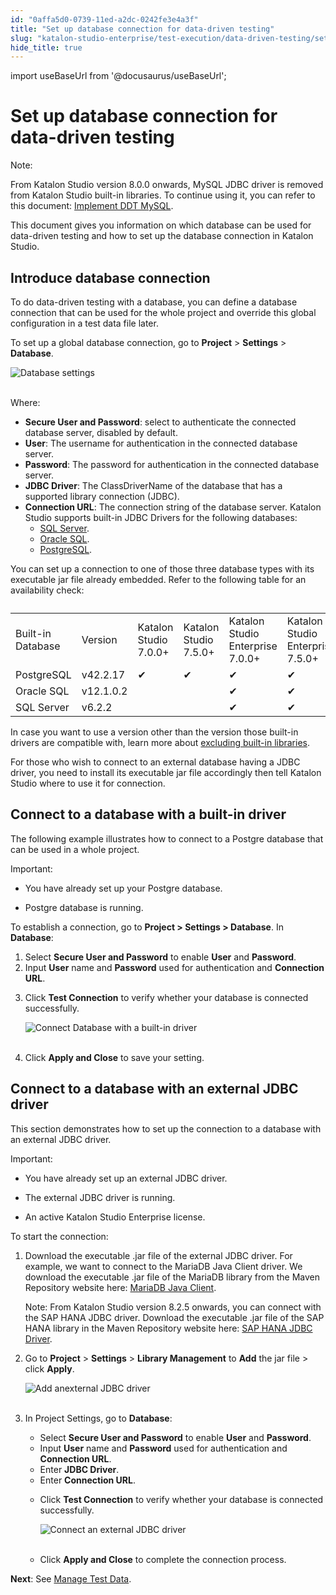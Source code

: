 ```yaml
---
id: "0affa5d0-0739-11ed-a2dc-0242fe3e4a3f"
title: "Set up database connection for data-driven testing"
slug: "katalon-studio-enterprise/test-execution/data-driven-testing/set-up-database-connection-for-data-driven-testing"
hide_title: true
---
```

import useBaseUrl from '@docusaurus/useBaseUrl';

    

# <a id="id" class="anchor_top_offset"/><a id="ariaid-title1" class="anchor_top_offset"/>Set up database connection for data-driven testing

    
      
<div xmlns="http://www.w3.org/1999/xhtml" className="note note note_note"><span className="note__title">Note:</span> 
  <p className="p">From Katalon Studio version 8.0.0 onwards, MySQL JDBC driver is
    removed from Katalon Studio built-in libraries. To continue using
    it, you can refer to this document: <a className="xref" href="/docs/katalon-studio-enterprise/test-execution/data-driven-testing/implement-data-driven-testing-with-mysql">Implement
      DDT MySQL</a>.</p>
</div>
      
<p xmlns="http://www.w3.org/1999/xhtml" className="p">This document gives you information on which database can be   used for data-driven testing and how to set up the database   connection in Katalon Studio.</p> 
    
  

## <a id="id_1" class="anchor_top_offset"/>Introduce database connection

<p xmlns="http://www.w3.org/1999/xhtml" className="p">To do data-driven testing with a database, you can define a   database connection that can be used for the whole project and   override this global configuration in a test data file later.</p> 
<p xmlns="http://www.w3.org/1999/xhtml" className="p">To set up a global database connection, go to   <strong className="ph b">Project</strong> &gt; <strong className="ph b">Settings</strong> &gt;   <strong className="ph b">Database</strong>.</p> 
<p xmlns="http://www.w3.org/1999/xhtml" className="p">   <img className="image" src={useBaseUrl("https://github.com/katalon-studio/docs-images/raw/master/katalon-studio/docs/database-settings/KS-DATABASE-Database-settings.png")} alt="Database settings" /><br /><br /> </p> 
<p xmlns="http://www.w3.org/1999/xhtml" className="p">Where:</p> 
<ul xmlns="http://www.w3.org/1999/xhtml" className="ul"><li className="li">     <strong className="ph b">Secure User and Password</strong>: select to     authenticate the connected database server, disabled by     default.</li><li className="li">     <strong className="ph b">User</strong>: The username for authentication in the     connected database server.</li><li className="li">     <strong className="ph b">Password</strong>: The password for authentication in     the connected database server.</li><li className="li">     <strong className="ph b">JDBC Driver</strong>: The ClassDriverName of the     database that has a supported library connection (JDBC).</li><li className="li">     <strong className="ph b">Connection URL</strong>: The connection string of the     database server. Katalon Studio supports built-in JDBC Drivers for     the following databases:      <ul className="ul"><li className="li">         <a className="xref j-external-link" href="https://docs.microsoft.com/en-us/sql/connect/jdbc/connecting-to-sql-server-with-the-jdbc-driver?view=sql-server-ver15" target="_blank">SQL           Server</a>.</li><li className="li">         <a className="xref j-external-link" href="https://docs.oracle.com/database/121/JJDBC/urls.htm#JJDBC28268" target="_blank">Oracle           SQL</a>.</li><li className="li">         <a className="xref j-external-link" href="https://jdbc.postgresql.org/documentation/head/connect.html" target="_blank">PostgreSQL</a>.</li></ul>   </li></ul> 
<p xmlns="http://www.w3.org/1999/xhtml" className="p">You can set up a connection to one of those three database types   with its executable jar file already embedded. Refer to the   following table for an availability check:</p> 
<table xmlns="http://www.w3.org/1999/xhtml" className="table"><caption /><tbody className="tbody"><tr className><td className="entry">Built-in Database</td><td className="entry">Version</td><td className="entry">Katalon Studio 7.0.0+</td><td className="entry">Katalon Studio 7.5.0+</td><td className="entry">Katalon Studio Enterprise 7.0.0+</td><td className="entry">Katalon Studio Enterprise 7.5.0+</td></tr><tr className><td className="entry">PostgreSQL</td><td className="entry">v42.2.17</td><td className="entry">✔</td><td className="entry">✔</td><td className="entry">✔</td><td className="entry">✔</td></tr><tr className><td className="entry">Oracle SQL</td><td className="entry">v12.1.0.2</td><td className="entry" /><td className="entry" /><td className="entry">✔</td><td className="entry">✔</td></tr><tr className><td className="entry">SQL         Server</td><td className="entry">v6.2.2</td><td className="entry" /><td className="entry" /><td className="entry">✔</td><td className="entry">✔</td></tr></tbody></table> 
<p xmlns="http://www.w3.org/1999/xhtml" className="p">In case you want to use a version other than the version those   built-in drivers are compatible with, learn more about <a className="xref" href="/docs/katalon-studio-enterprise/create-tests-and-projects/manage-projects/libraries-management#task-4328">excluding     built-in libraries</a>.</p> 
<p xmlns="http://www.w3.org/1999/xhtml" className="p">For those who wish to connect to an external database having a   JDBC driver, you need to install its executable jar file   accordingly then tell Katalon Studio where to use it for   connection.</p> 

## <a id="id_2" class="anchor_top_offset"/>Connect to a database with a built-in driver

<p xmlns="http://www.w3.org/1999/xhtml" className="p">The following example illustrates how to connect to a Postgre   database that can be used in a whole project.</p> 
<div xmlns="http://www.w3.org/1999/xhtml" className="note important note_important"><span className="note__title">Important:</span> 
  <div className="p"> <ul className="ul"><li className="li"><p className="p">You have already set up your Postgre database.</p></li><li className="li"><p className="p">Postgre database is running.</p></li></ul> </div></div>
<p xmlns="http://www.w3.org/1999/xhtml" className="p">To establish a connection, go to <strong className="ph b">Project &gt; Settings     &gt; Database</strong>. In <strong className="ph b">Database</strong>:</p> 
<ol xmlns="http://www.w3.org/1999/xhtml" className="ol"><li className="li">Select <strong className="ph b">Secure User and Password</strong> to enable     <strong className="ph b">User</strong> and <strong className="ph b">Password</strong>.</li><li className="li">Input <strong className="ph b">User</strong> name and <strong className="ph b">Password</strong>     used for authentication and <strong className="ph b">Connection URL</strong>.</li><li className="li">     <p className="p">Click <strong className="ph b">Test Connection</strong> to verify whether your       database is connected successfully.</p>     <p className="p">       <img className="image" src={useBaseUrl("https://github.com/katalon-studio/docs-images/raw/master/katalon-studio/docs/database-settings/KS-DATABASE-Connect-built-in-library.png")} alt="Connect Database with a built-in driver" /><br /><br />     </p>   </li><li className="li">     <p className="p">Click <strong className="ph b">Apply and Close</strong> to save your setting.</p>   </li></ol> 

## <a id="id_3" class="anchor_top_offset"/>Connect to a database with an external JDBC driver

<p xmlns="http://www.w3.org/1999/xhtml" className="p">This section demonstrates how to set up the connection to a   database with an external JDBC driver.</p> 
<div xmlns="http://www.w3.org/1999/xhtml" className="note important note_important"><span className="note__title">Important:</span> 
  <div className="p"><ul className="ul"><li className="li"><p className="p"> You have already set up an external JDBC driver.</p></li><li className="li"><p className="p">The external JDBC driver is running.</p></li><li className="li"><p className="p">An active Katalon Studio
          Enterprise license.</p></li></ul></div></div>
<p xmlns="http://www.w3.org/1999/xhtml" className="p">To start the connection:</p> 
<ol xmlns="http://www.w3.org/1999/xhtml" className="ol"><li className="li">     <p className="p">Download the executable .jar file of the external JDBC driver.       For example, we want to connect to the MariaDB Java Client driver.       We download the executable .jar file of the MariaDB library from       the Maven Repository website here: <a className="xref j-external-link" href="https://mvnrepository.com/artifact/org.mariadb.jdbc/mariadb-java-client" target="_blank">MariaDB         Java Client</a>.</p>     <div className="note note note_note"><span className="note__title">Note:</span>        From Katalon Studio version 8.2.5 onwards, you can connect with       the SAP HANA JDBC driver. Download the executable .jar file of the       SAP HANA library in the Maven Repository website here: <a className="xref j-external-link" href="https://mvnrepository.com/artifact/com.sap.cloud.db.jdbc/ngdbc" target="_blank">SAP         HANA JDBC Driver</a>.     </div>   </li><li className="li">     <p className="p">Go to <strong className="ph b">Project</strong> &gt; <strong className="ph b">Settings</strong>       &gt; <strong className="ph b">Library Management</strong> to <strong className="ph b">Add</strong>       the jar file &gt; click <strong className="ph b">Apply</strong>.</p>     <p className="p">       <img className="image" src={useBaseUrl("https://github.com/katalon-studio/docs-images/raw/master/katalon-studio/docs/database-settings/KS-DATABASE-Connect-external-library.png")} alt="Add anexternal JDBC driver" /><br /><br />     </p>   </li><li className="li">     <p className="p">In Project Settings, go to <strong className="ph b">Database</strong>:</p>     <ul className="ul"><li className="li">Select <strong className="ph b">Secure User and Password</strong> to enable         <strong className="ph b">User</strong> and <strong className="ph b">Password</strong>.</li><li className="li">Input <strong className="ph b">User</strong> name and <strong className="ph b">Password</strong>         used for authentication and <strong className="ph b">Connection URL</strong>.</li><li className="li">Enter <strong className="ph b">JDBC Driver</strong>.</li><li className="li">Enter <strong className="ph b">Connection URL</strong>.</li><li className="li">         <p className="p">Click <strong className="ph b">Test Connection</strong> to verify whether your           database is connected successfully.</p>         <p className="p">           <img className="image" src={useBaseUrl("https://github.com/katalon-studio/docs-images/raw/master/katalon-studio/docs/database-settings/database-mariadb-new.png")} alt="Connect an external JDBC driver" /><br /><br />         </p>       </li><li className="li">         <p className="p">Click <strong className="ph b">Apply and Close</strong> to complete the           connection process.</p>       </li></ul>   </li></ol> 
<p xmlns="http://www.w3.org/1999/xhtml" className="p">   <strong className="ph b">Next</strong>: See <a className="xref" href="/docs/katalon-studio-enterprise/test-execution/data-driven-testing/manage-test-data#id_4">Manage     Test Data</a>.</p> 
